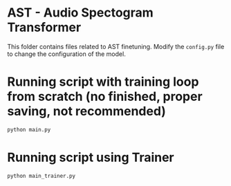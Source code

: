 # AST - Audio Spectogram Transformer

This folder contains files related to AST finetuning. Modify the `config.py` file to change the configuration of the model.

# Running script with training loop from scratch (no finished, proper saving, not recommended)

```bash
python main.py
```

# Running script using Trainer

```bash
python main_trainer.py
```